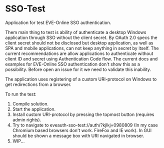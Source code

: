# SSO-Test
Application for test EVE-Online SSO authentication.

Them main thing to test is ability of authenticate a desktop Windows application through SSO without the client secret. By OAuth 2.0 specs the client secret should not be disclosed but desktop application, as well as SPA and mobile applications, can not keep anything in secret by itself. The current recommendations are allow applications to authenticate without client ID and secret using Authentication Code flow. The current docs and examples for EVE-Online SSO authentication don't show this as a possibility. Before open an issue for it we need to validate this inability.

The application uses registering of a custom URI-protocol on Windows to get redirections from a browser.

To run the test:
1. Compile solution.
2. Start the application.
3. Install custom URI-protocol by pressing the topmost button (requires admin rights).
4. Try to navigate to eveauth-sso-test://auth/?kjlkj=0980809 (In my case Chromium based browsers don't work. FireFox and IE work). In GUI should be shown a message box with URI navigated in browser.
5. WIP...
